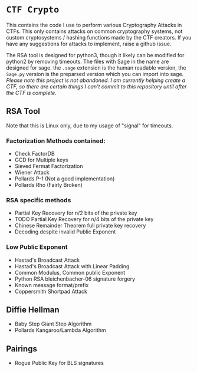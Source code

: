 ``CTF Crypto``
=======
This contains the code I use to perform various Cryptography Attacks in CTFs.
This only contains attacks on common cryptography systems, not custom cryptosystems / hashing functions made by the CTF creators. If you have any suggestions for attacks to implement, raise a github issue.

The RSA tool is designed for python3, though it likely can be modified for python2 by removing timeouts.
The files with Sage in the name are designed for sage. the `.sage` extension is the human readable version, the `Sage.py` version is the preparsed version which you can import into sage.
*Please note this project is not abandoned. I am currently helping create a CTF, so there are certain things I can't commit to this repository until after the CTF is complete.*

## RSA Tool

Note that this is Linux only, due to my usage of "signal" for timeouts.

### Factorization Methods contained:

* Check FactorDB
* GCD for Multiple keys
* Sieved Fermat Factorization
* Wiener Attack
* Pollards P-1 (Not a good implementation)
* Pollards Rho (Fairly Broken)

### RSA specific methods
* Partial Key Recovery for n/2 bits of the private key
* TODO Partial Key Recovery for n/4 bits of the private key
* Chinese Remainder Theorem full private key recovery
* Decoding despite invalid Public Exponent

### Low Public Exponent
* Hastad's Broadcast Attack
* Hastad's Broadcast Attack with Linear Padding
* Common Modulus, Common public Exponent
* Python RSA bleichenbacher-06 signature forgery
* Known message format/prefix
* Coppersmith Shortpad Attack

## Diffie Hellman

* Baby Step Giant Step Algorithm
* Pollards Kangaroo/Lambda Algorithm

## Pairings

* Rogue Public Key for BLS signatures
